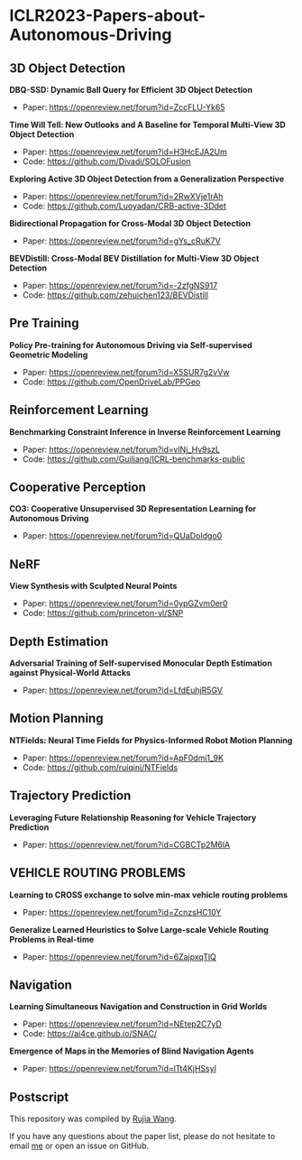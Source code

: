 # ICLR2023-Papers-about-Autonomous-Driving



## 3D Object Detection

**DBQ-SSD: Dynamic Ball Query for Efficient 3D Object Detection**

- Paper: https://openreview.net/forum?id=ZccFLU-Yk65

**Time Will Tell: New Outlooks and A Baseline for Temporal Multi-View 3D Object Detection** 

- Paper: https://openreview.net/forum?id=H3HcEJA2Um
- Code: https://github.com/Divadi/SOLOFusion

**Exploring Active 3D Object Detection from a Generalization Perspective** 

- Paper: https://openreview.net/forum?id=2RwXVje1rAh
- Code: https://github.com/Luoyadan/CRB-active-3Ddet

**Bidirectional Propagation for Cross-Modal 3D Object Detection** 

- Paper: https://openreview.net/forum?id=gYs_cRuK7V

**BEVDistill: Cross-Modal BEV Distillation for Multi-View 3D Object Detection** 

- Paper: https://openreview.net/forum?id=-2zfgNS917
- Code: https://github.com/zehuichen123/BEVDistill



## Pre Training

**Policy Pre-training for Autonomous Driving via Self-supervised Geometric Modeling** 

- Paper: https://openreview.net/forum?id=X5SUR7g2vVw
- Code: https://github.com/OpenDriveLab/PPGeo



## Reinforcement Learning

**Benchmarking Constraint Inference in Inverse Reinforcement Learning**

- Paper: https://openreview.net/forum?id=vINj_Hv9szL
- Code: https://github.com/Guiliang/ICRL-benchmarks-public



##  Cooperative Perception

**CO3: Cooperative Unsupervised 3D Representation Learning for Autonomous Driving** 

- Paper: https://openreview.net/forum?id=QUaDoIdgo0



## NeRF

**View Synthesis with Sculpted Neural Points** 

- Paper: https://openreview.net/forum?id=0ypGZvm0er0
- Code: https://github.com/princeton-vl/SNP



## Depth Estimation

**Adversarial Training of Self-supervised Monocular Depth Estimation against Physical-World Attacks**

- Paper: https://openreview.net/forum?id=LfdEuhjR5GV



## Motion Planning

**NTFields: Neural Time Fields for Physics-Informed Robot Motion Planning** 

- Paper: https://openreview.net/forum?id=ApF0dmi1_9K
- Code: https://github.com/ruiqini/NTFields



## Trajectory Prediction

**Leveraging Future Relationship Reasoning for Vehicle Trajectory Prediction**

- Paper: https://openreview.net/forum?id=CGBCTp2M6lA



## VEHICLE ROUTING PROBLEMS

**Learning to CROSS exchange to solve min-max vehicle routing problems** 

- Paper: https://openreview.net/forum?id=ZcnzsHC10Y

**Generalize Learned Heuristics to Solve Large-scale Vehicle Routing Problems in Real-time**

- Paper: https://openreview.net/forum?id=6ZajpxqTlQ

  

## Navigation

**Learning Simultaneous Navigation and Construction in Grid Worlds** 

- Paper: https://openreview.net/forum?id=NEtep2C7yD
- Code: https://ai4ce.github.io/SNAC/

**Emergence of Maps in the Memories of Blind Navigation Agents** 

- Paper: https://openreview.net/forum?id=lTt4KjHSsyl



## Postscript

This repository was compiled by [Rujia Wang](https://github.com/shenxiaowrj).

If you have any questions about the paper list, please do not hesitate to email [me](rujiawang329@gmail.com) or open an issue on GitHub.
